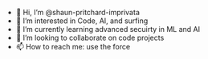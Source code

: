 - 👋 Hi, I’m @shaun-pritchard-imprivata
- 👀 I’m interested in Code, AI, and surfing
- 🌱 I’m currently learning advanced secuirty in ML and AI 
- 💞️ I’m looking to collaborate on code projects
- 📫 How to reach me: use the force

<!---
shaun-pritchard-imprivata/shaun-pritchard-imprivata is a ✨ special ✨ repository because its `README.md` (this file) appears on your GitHub profile.
You can click the Preview link to take a look at your changes.
--->
